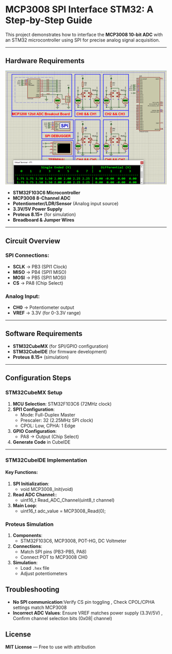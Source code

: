 # MCP3008 SPI Interface STM32: A Step-by-Step Guide  

This project demonstrates how to interface the **MCP3008 10-bit ADC** with an STM32 microcontroller using SPI for precise analog signal acquisition.  

---

## Hardware Requirements  
![MCP3008 Circuit Diagram](circuit.png)  
- **STM32F103C6 Microcontroller**  
- **MCP3008 8-Channel ADC**  
- **Potentiometer/LDR/Sensor** (Analog input source)  
- **3.3V/5V Power Supply**  
- **Proteus 8.15+** (for simulation)  
- **Breadboard & Jumper Wires**  

---

## Circuit Overview  
### SPI Connections:  
- **SCLK** → PB3 (SPI1 Clock)  
- **MISO** → PB4 (SPI1 MISO)  
- **MOSI** → PB5 (SPI1 MOSI)  
- **CS** → PA8 (Chip Select)  
### Analog Input:  
- **CH0** → Potentiometer output  
- **VREF** → 3.3V (for 0-3.3V range)  

---

## Software Requirements  
- **STM32CubeMX** (for SPI/GPIO configuration)  
- **STM32CubeIDE** (for firmware development)  
- **Proteus 8.15+** (simulation)  

---

## Configuration Steps  

### STM32CubeMX Setup  
1. **MCU Selection**: STM32F103C6 (72MHz clock)  
2. **SPI1 Configuration**:  
   - Mode: Full-Duplex Master  
   - Prescaler: 32 (2.25MHz SPI clock)  
   - CPOL: Low, CPHA: 1 Edge  
3. **GPIO Configuration**:  
   - PA8 → Output (Chip Select)  
4. **Generate Code** in CubeIDE  

---

### STM32CubeIDE Implementation  
#### Key Functions:  
1. **SPI Initialization**:  
    - void MCP3008_Init(void) 
2. **Read ADC Channel:**:
    - uint16_t Read_ADC_Channel(uint8_t channel) 
3. **Main Loop**:
    -  uint16_t adc_value = MCP3008_Read(0);

### Proteus Simulation  
1. **Components**:  
    - STM32F103C6, MCP3008, POT-HG, DC Voltmeter
2. **Connections**:  
    - Match SPI pins (PB3-PB5, PA8)
    - Connect POT to MCP3008 CH0
3. **Simulation**:  
   - Load `.hex` file  
   - Adjust potentiometers

## Troubleshooting  
- **No SPI communication**:Verify CS pin toggling , Check CPOL/CPHA settings match MCP3008
- **Incorrect ADC Values**: Ensure VREF matches power supply (3.3V/5V) , Confirm channel selection bits (0x08| channel)


## License  
**MIT License** — Free to use with attribution  
